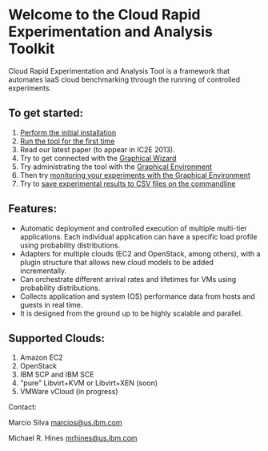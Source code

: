 # Welcome to the Cloud Rapid Experimentation and Analysis Toolkit

Cloud Rapid Experimentation and Analysis Tool is a framework that automates IaaS cloud benchmarking through the running of controlled experiments.

## To get started:

1. [Perform the initial installation](https://github.com/ibmcb/cbtool/wiki/HOWTO:-Initial-Installation)
2. [Run the tool for the first time](https://github.com/ibmcb/cbtool/wiki/HOWTO:-Running-the-tool-for-the-first-time)
3. Read our latest paper (to appear in IC2E 2013).
4. Try to get connected with the [Graphical Wizard](https://github.com/ibmcb/cbtool/wiki/HOWTO:-Using-the-Wizard-for-first-time-connection)
5. Try administrating the tool with the [Graphical Environment](https://github.com/ibmcb/cbtool/wiki/HOWTO:-Using-the-Graphical-Environment)
6. Then try [monitoring your experiments with the Graphical Environment](https://github.com/ibmcb/cbtool/wiki/HOWTO:-Monitoring-with-the-Graphical-Environment)
7. Try to [save experimental results to CSV files on the commandline](https://github.com/ibmcb/cbtool/wiki/HOWTO:-Save-Monitoring-Data-on-the-Command-Line)

## Features:
- Automatic deployment and controlled execution of multiple multi-tier applications.
Each individual application can have a specific load profile using probability distributions.
- Adapters for multiple clouds (EC2 and OpenStack, among others), with a plugin structure that allows new cloud models to be added incrementally.
- Can orchestrate different arrival rates and lifetimes for VMs using probability distributions.
- Collects application and system (OS) performance data from hosts and guests in real time.
- It is designed from the ground up to be highly scalable and parallel.

## Supported Clouds:

1. Amazon EC2
2. OpenStack
3. IBM SCP and IBM SCE
4. "pure" Libvirt+KVM or Libvirt+XEN (soon)
5. VMWare vCloud (in progress)

Contact:

Marcio Silva marcios@us.ibm.com

Michael R. Hines mrhines@us.ibm.com
